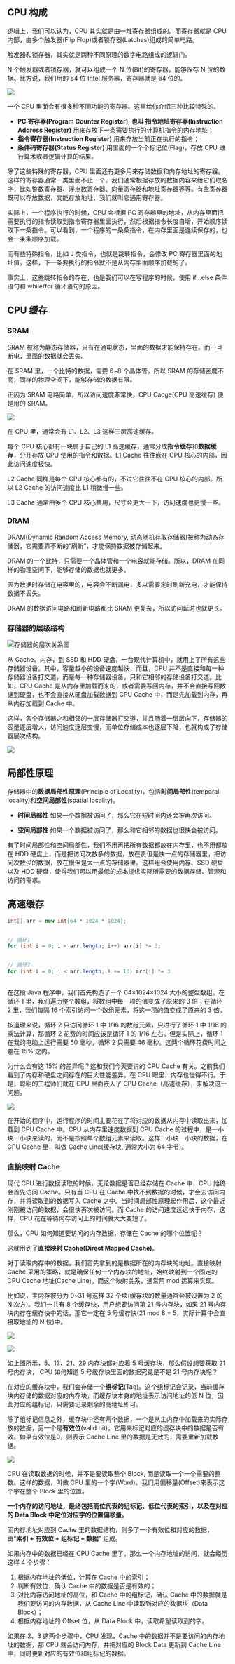 ## CPU 构成

逻辑上，我们可以认为，CPU 其实就是由一堆寄存器组成的。而寄存器就是 CPU 内部，由多个触发器(Flip Flop)或者锁存器(Latches)组成的简单电路。

触发器和锁存器，其实就是两种不同原理的数字电路组成的逻辑门。

N 个触发器或者锁存器，就可以组成一个 N 位(Bit)的寄存器，能够保存 N 位的数据。比方说，我们用的 64 位 Intel 服务器，寄存器就是 64 位的。

![](https://tva1.sinaimg.cn/large/006tNbRwgy1gax20zihnfj31gg0u0qc4.jpg)

一个 CPU 里面会有很多种不同功能的寄存器。这里给你介绍三种比较特殊的。

- **PC 寄存器(Program Counter Register), 也叫 指令地址寄存器(Instruction Address Register)** 用来存放下一条需要执行的计算机指令的内存地址；
- **指令寄存器(Instruction Register)** 用来存放当前正在执行的指令；
- **条件码寄存器(Status Register)** 用里面的一个个标记位(Flag)，存放 CPU 进行算术或者逻辑计算的结果。

除了这些特殊的寄存器，CPU 里面还有更多用来存储数据和内存地址的寄存器。这样的寄存器通常一类里面不止一个。我们通常根据存放的数据内容来给它们取名字，比如整数寄存器、浮点数寄存器、向量寄存器和地址寄存器等等。有些寄存器既可以存放数据，又能存放地址，我们就叫它通用寄存器。

实际上，一个程序执行的时候，CPU 会根据 PC 寄存器里的地址，从内存里面把需要执行的指令读取到指令寄存器里面执行，然后根据指令长度自增，开始顺序读取下一条指令。可以看到，一个程序的一条条指令，在内存里面是连续保存的，也会一条条顺序加载。

而有些特殊指令，比如 J 类指令，也就是跳转指令，会修改 PC 寄存器里面的地址值。这样，下一条要执行的指令就不是从内存里面顺序加载的了。

事实上，这些跳转指令的存在，也是我们可以在写程序的时候，使用 if…else 条件语句和 while/for 循环语句的原因。

## CPU 缓存

### SRAM

SRAM 被称为静态存储器，只有在通电状态，里面的数据才能保持存在。而一旦断电，里面的数据就会丢失。

在 SRAM 里，一个比特的数据，需要 6~8 个晶体管，所以 SRAM 的存储密度不高，同样的物理空间下，能够存储的数据有限。

正因为 SRAM 电路简单，所以访问速度非常快，CPU Cacge(CPU 高速缓存) 便是用的 SRAM。

![](https://tva1.sinaimg.cn/large/006tNbRwgy1gb24p1l1zwj30zk0qogmq.jpg)

在 CPU 里，通常会有 L1、L2、L3 这样三层高速缓存。

每个 CPU 核心都有一块属于自己的 L1 高速缓存，通常分成**指令缓存**和**数据缓存**，分开存放 CPU 使用的指令和数据。L1 Cache 往往嵌在 CPU 核心的内部，因此访问速度极快。

L2 Cache 同样是每个 CPU 核心都有的，不过它往往不在 CPU 核心的内部。所以 L2 Cache 的访问速度比 L1 稍微慢一些。

L3 Cache 通常由多个 CPU 核心共用，尺寸会更大一下，访问速度也更慢一些。

### DRAM

DRAM(Dynamic Random Access Memory, 动态随机存取存储器)被称为动态存储器，它需要靠不断的“刷新”，才能保持数据被存储起来。

DRAM 的一个比特，只需要一个晶体管和一个电容就能存储。所以，DRAM 在同样的物理空间下，能够存储的数据也就更多。

因为数据时存储在电容里的，电容会不断漏电，多以需要定时刷新充电，才能保持数据不丢失。

DRAM 的数据访问电路和刷新电路都比 SRAM 更复杂，所以访问延时也就更长。

### 存储器的层级结构

![存储器的层次关系图](https://tva1.sinaimg.cn/large/006tNbRwgy1gb2sqcbstvj30vq0gbgng.jpg)

从 Cache、内存，到 SSD 和 HDD 硬盘，一台现代计算机中，就用上了所有这些存储器设备。其中，容量越小的设备速度越快，而且，CPU 并不是直接和每一种存储器设备打交道，而是每一种存储器设备，只和它相邻的存储设备打交道。比如，CPU Cache 是从内存里加载而来的，或者需要写回内存，并不会直接写回数据到硬盘，也不会直接从硬盘加载数据到 CPU Cache 中，而是先加载到内存，再从内存加载到 Cache 中。

这样，各个存储器之和相邻的一层存储器打交道，并且随着一层层向下，存储器的容量逐层增大，访问速度逐层变慢，而单位存储成本也逐层下降，也就构成了存储器层次结构。

![](https://tva1.sinaimg.cn/large/006tNbRwgy1gb2stwjmm1j30vq0gcdhm.jpg)



## 局部性原理

存储器中的**数据局部性原理**(Principle of Locality)，包括**时间局部性**(temporal locality)和**空间局部性**(spatial locality)。

- **时间局部性** 如果一个数据被访问了，那么它在短时间内还会被再次访问。

- **空间局部性** 如果一个数据被访问了，那么和它相邻的数据也很快会被访问。

有了时间局部性和空间局部性，我们不用再把所有数据都放在内存里，也不用都放在 HDD 硬盘上，而是把访问次数多的数据，放在贵但是快一点的存储器里，把访问次数少的数据，放在慢但是大一点的存储器里。这样组合使用内存、SSD 硬盘以及 HDD 硬盘，使得我们可以用最低的成本提供实际所需要的数据存储、管理和访问的需求。



## 高速缓存

```java
int[] arr = new int[64 * 1024 * 1024];


// 循环1
for (int i = 0; i < arr.length; i++) arr[i] *= 3;


// 循环2
for (int i = 0; i < arr.length; i += 16) arr[i] *= 3
  
```

在这段 Java 程序中，我们首先构造了一个 64×1024×1024 大小的整型数组。在循环 1 里，我们遍历整个数组，将数组中每一项的值变成了原来的 3 倍；在循环 2 里，我们每隔 16 个索引访问一个数组元素，将这一项的值变成了原来的 3 倍。

按道理来说，循环 2 只访问循环 1 中 1/16 的数组元素，只进行了循环 1 中 1/16 的乘法计算，那循环 2 花费的时间应该是循环 1 的 1/16 左右。但是实际上，循环 1 在我的电脑上运行需要 50 毫秒，循环 2 只需要 46 毫秒。这两个循环花费时间之差在 15% 之内。

为什么会有这 15% 的差异呢？这和我们今天要讲的 CPU Cache 有关。之前我们看到了内存和硬盘之间存在的巨大性能差异。在 CPU 眼里，内存也慢得不行。于是，聪明的工程师们就在 CPU 里面嵌入了 CPU Cache（高速缓存），来解决这一问题。

![](https://tva1.sinaimg.cn/large/006tNbRwgy1gb2t3f5bloj30vq0gv0t2.jpg)

在开始的程序中，运行程序的时间主要花在了将对应的数据从内存中读取出来，加载到 CPU Cache 中。CPU 从内存里速度数据到 CPU Cache 的过程中，是一小块一小块来读的，而不是按照单个数组元素来读取。这样一小块一小块的数据，在 CPU Cache 里，叫做 Cache Line(缓存块, 通常大小为 64 字节)。

### 直接映射 Cache

现代 CPU 进行数据读取的时候，无论数据是否已经存储在 Cache 中，CPU 始终会首先访问 Cache。只有当 CPU 在 Cache 中找不到数据的时候，才会去访问内存，并将读取到的数据写入 Cache 之中。当时间局部性原理起作用后，这个最近刚刚被访问的数据，会很快再次被访问。而 Cache 的访问速度远远快于内存，这样，CPU 花在等待内存访问上的时间就大大变短了。

那么，CPU 如何知道要访问的内存数据，存储在 Cache 的哪个位置呢？

这就用到了**直接映射 Cache(Direct Mapped Cache)**。

对于读取内存中的数据，我们首先拿到的是数据所在的内存块的地址。直接映射 Cache 采用的策略，就是确保任何一个内存块的地址，始终映射到一个固定的 CPU Cache 地址(Cache Line)。而这个映射关系，通常用 mod 运算来实现。

比如说，主内存被分为 0~31 号这样 32 个块(缓存块的数量通常会被设置为 2 的 N 次方)。我们一共有 8 个缓存快，用户想要访问第 21 号内存块，如果 21 号内存块内存在缓存快中的话，那它一定在 5 号缓存快(21 mod 8 = 5，实际计算中会直接取地址的 N 位)中。

![](https://tva1.sinaimg.cn/large/006tNbRwgy1gb2tijt7aaj30vq0m1753.jpg)

![](https://tva1.sinaimg.cn/large/006tNbRwgy1gb2tkkd7saj30vq0l6q3m.jpg)

如上图所示，5、13、21、29 内存块都对应着 5 号缓存块，那么假设想要获取 21 号内存块， CPU 如何知道 5 号缓存块里面的数据究竟是不是 21 号内存块呢？

在对应的缓存块中，我们会存储一个**组标记**(Tag)。这个组标记会记录，当前缓存块内存储的数据对应的内存块，而缓存块本身的地址表示访问地址的低 N 位，因此对应的组标记，只需要记录剩余的高地址即可。

除了组标记信息之外，缓存块中还有两个数据，一个是从主内存中加载来的实际存放的数据，另一个是**有效位**(valid bit)。它用来标记对应的缓存块中的数据是否有效。如果有效位是0，则表示 Cache Line 里的数据是无效的，需要重新加载数据。

![](https://tva1.sinaimg.cn/large/006tNbRwgy1gb2tnpkyltj30vq0hqq49.jpg)

CPU 在读取数据的时候，并不是要读取整个 Block, 而是读取一个一个需要的整数。这样的数据，叫做 CPU 里的一个字(Word)。我们用偏移量(Offset)来表示这个字在整个 Block 里的位置。

**一个内存的访问地址，最终包括高位代表的组标记、低位代表的索引，以及在对应的 Data Block 中定位对应字的位置偏移量。**

而内存地址对应到 Cache 里的数据结构，则多了一个有效位和对应的数据，由“**索引 + 有效位 + 组标记 + 数据**” 组成。

如果内存中的数据已经在 CPU Cache 里了，那么一个内存地址的访问，就会经历这样 4 个步骤：

1. 根据内存地址的低位，计算在 Cache 中的索引；
2. 判断有效位，确认 Cache 中的数据是否是有效的；
3. 对比内存访问地址的高位，和 Cache 中的组标记，确认 Cache 中的数据就是我们要访问的内存数据，从 Cache Line 中读取到对应的数据块（Data Block）；
4. 根据内存地址的 Offset 位，从 Data Block 中，读取希望读取到的字。

如果在 2、3 这两个步骤中，CPU 发现，Cache 中的数据并不是要访问的内存地址的数据，那 CPU 就会访问内存，并把对应的 Block Data 更新到 Cache Line 中，同时更新对应的有效位和组标记的数据。
